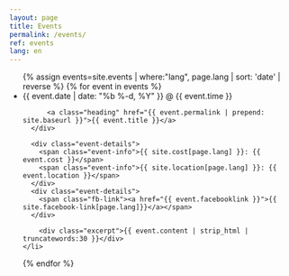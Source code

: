 ```yaml
---
layout: page
title: Events
permalink: /events/
ref: events
lang: en
---
```


<ul class="event-list-page">
  {% assign events=site.events | where:"lang", page.lang | sort: 'date' | reverse %}
  {% for event in events %}
    <li>
      <div>
        <span class="post-meta">{{ event.date | date: "%b %-d, %Y" }} @ {{ event.time }}</span>

          <a class="heading" href="{{ event.permalink | prepend: site.baseurl }}">{{ event.title }}</a>
      </div>

      <div class="event-details">
        <span class="event-info">{{ site.cost[page.lang] }}: {{ event.cost }}</span>
        <span class="event-info">{{ site.location[page.lang] }}: {{ event.location }}</span>
      </div>
      <div class="event-details">
        <span class="fb-link"><a href="{{ event.facebooklink }}">{{ site.facebook-link[page.lang]}}</a></span>
      </div>

        <div class="excerpt">{{ event.content | strip_html | truncatewords:30 }}</div>
    </li>
  {% endfor %}
</ul>
